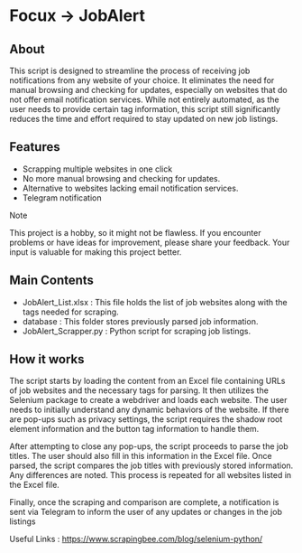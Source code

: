 # Focux -> JobAlert

## About
This script is designed to streamline the process of receiving job notifications from any website of your choice. It eliminates the need for manual browsing and checking for updates, especially on websites that do not offer email notification services. While not entirely automated, as the user needs to provide certain tag information, this script still significantly reduces the time and effort required to stay updated on new job listings.


## Features
- Scrapping multiple websites in one click
- No more manual browsing and checking for updates.
- Alternative to websites lacking email notification services.
- Telegram notification

> [!NOTE]
> This project is a hobby, so it might not be flawless. If you encounter problems or have ideas for improvement, please share your feedback. Your input is valuable for making this project better.

## Main Contents

- JobAlert_List.xlsx : This file holds the list of job websites along with the tags needed for scraping.
- database : This folder stores previously parsed job information.
- JobAlert_Scrapper.py : Python script for scraping job listings.
  
## How it works
The script starts by loading the content from an Excel file containing URLs of job websites and the necessary tags for parsing. It then utilizes the Selenium package to create a webdriver and loads each website. The user needs to initially understand any dynamic behaviors of the website. If there are pop-ups such as privacy settings, the script requires the shadow root element information and the button tag information to handle them.

After attempting to close any pop-ups, the script proceeds to parse the job titles. The user should also fill in this information in the Excel file. Once parsed, the script compares the job titles with previously stored information. Any differences are noted. This process is repeated for all websites listed in the Excel file.

Finally, once the scraping and comparison are complete, a notification is sent via Telegram to inform the user of any updates or changes in the job listings

Useful Links :
https://www.scrapingbee.com/blog/selenium-python/    
